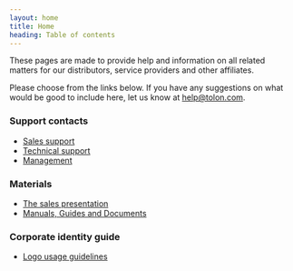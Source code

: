 ```yaml
---
layout: home
title: Home
heading: Table of contents
---
```


These pages are made to provide help and information on all related matters for
our distributors, service providers and other affiliates.

Please choose from the links below. If you have any suggestions on what would be
good to include here, let us know at [help@tolon.com](mailto:help@tolon.com).

### Support contacts

- [Sales support](contacts/sales)
- [Technical support](contacts/tech)
- [Management](contacts/management)

### Materials

- [The sales presentation](http://sunum.tolon.com)
- [Manuals, Guides and Documents](https://drive.google.com/drive/folders/0B12Am4Ls7RiHTTRzcFh4V3lBMGM?usp=sharing)

### Corporate identity guide

- [Logo usage guidelines](identity/logo)
